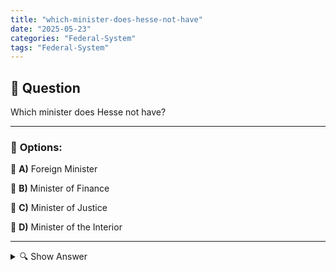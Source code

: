 ```yaml
---
title: "which-minister-does-hesse-not-have"
date: "2025-05-23"
categories: "Federal-System"
tags: "Federal-System"
---
```


## 📌 **Question**

Which minister does Hesse not have?



---

### 📝 **Options:**

🔘 **A)** Foreign Minister

🔘 **B)** Minister of Finance

🔘 **C)** Minister of Justice

🔘 **D)** Minister of the Interior

---

<details>
  <summary>🔍 Show Answer</summary>

  <p>
💡  <b>Correct Answer:</b>  a
  </p>
  <p>
    📖<b>Explanation:</b>
    
  </p>
</details>
